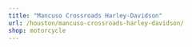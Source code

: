 ```yaml
---
title: "Mancuso Crossroads Harley-Davidson"
url: /houston/mancuso-crossroads-harley-davidson/
shop: motorcycle
---
```

